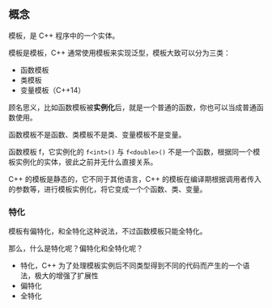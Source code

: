 ## 概念

模板，是 C++ 程序中的一个实体。

模板是模板，C++ 通常使用模板来实现泛型，模板大致可以分为三类：

- 函数模板
- 类模板
- 变量模板（C++14）

顾名思义，比如函数模板被**实例化**后，就是一个普通的函数，你也可以当成普通函数使用。

函数模板不是函数、类模板不是类、变量模板不是变量。

函数模板 f，它实例化的 `f<int>()` 与 `f<double>()` 不是一个函数，根据同一个模板实例化的实体，彼此之前并无什么直接关系。

C++ 的模板是静态的，它不同于其他语言，C++ 的模板在编译期根据调用者传入的参数等，进行模板实例化，将它变成一个个函数、类、变量。

### 特化

模板有偏特化，和全特化这种说法，不过函数模板只能全特化。

那么，什么是特化呢？偏特化和全特化呢？

- 特化，C++ 为了处理模板实例后不同类型得到不同的代码而产生的一个语法，极大的增强了扩展性
- 偏特化
- 全特化